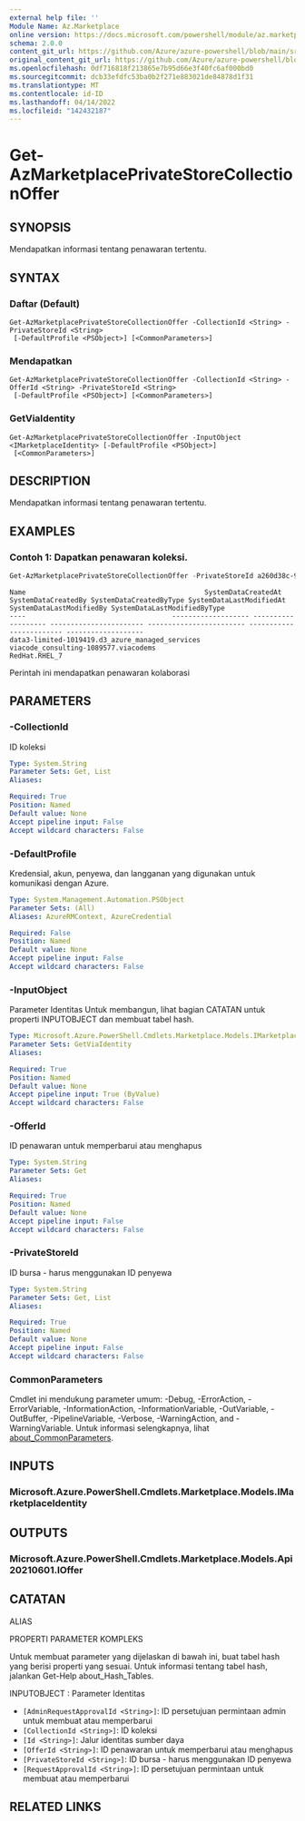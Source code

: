 ```yaml
---
external help file: ''
Module Name: Az.Marketplace
online version: https://docs.microsoft.com/powershell/module/az.marketplace/get-azmarketplaceprivatestorecollectionoffer
schema: 2.0.0
content_git_url: https://github.com/Azure/azure-powershell/blob/main/src/Marketplace/Marketplace/help/Get-AzMarketplacePrivateStoreCollectionOffer.md
original_content_git_url: https://github.com/Azure/azure-powershell/blob/main/src/Marketplace/Marketplace/help/Get-AzMarketplacePrivateStoreCollectionOffer.md
ms.openlocfilehash: 0df716818f213865e7b95d66e3f40fc6af000bd0
ms.sourcegitcommit: dcb33efdfc53ba0b2f271e883021de84878d1f31
ms.translationtype: MT
ms.contentlocale: id-ID
ms.lasthandoff: 04/14/2022
ms.locfileid: "142432187"
---
```

# Get-AzMarketplacePrivateStoreCollectionOffer

## SYNOPSIS
Mendapatkan informasi tentang penawaran tertentu.

## SYNTAX

### Daftar (Default)
```
Get-AzMarketplacePrivateStoreCollectionOffer -CollectionId <String> -PrivateStoreId <String>
 [-DefaultProfile <PSObject>] [<CommonParameters>]
```

### Mendapatkan
```
Get-AzMarketplacePrivateStoreCollectionOffer -CollectionId <String> -OfferId <String> -PrivateStoreId <String>
 [-DefaultProfile <PSObject>] [<CommonParameters>]
```

### GetViaIdentity
```
Get-AzMarketplacePrivateStoreCollectionOffer -InputObject <IMarketplaceIdentity> [-DefaultProfile <PSObject>]
 [<CommonParameters>]
```

## DESCRIPTION
Mendapatkan informasi tentang penawaran tertentu.

## EXAMPLES

### Contoh 1: Dapatkan penawaran koleksi.
```powershell
Get-AzMarketplacePrivateStoreCollectionOffer -PrivateStoreId a260d38c-96cf-492d-a340-404d0c4b3ad6 -CollectionId a260d38c-96cf-492d-a340-404d0c4b3ad6
```

```output
Name                                            SystemDataCreatedAt SystemDataCreatedBy SystemDataCreatedByType SystemDataLastModifiedAt SystemDataLastModifiedBy SystemDataLastModifiedByType
----                                    ------------------- ------------------- ----------------------- ------------------------ ------------------------ -------------------
data3-limited-1019419.d3_azure_managed_services
viacode_consulting-1089577.viacodems
RedHat.RHEL_7
```

Perintah ini mendapatkan penawaran kolaborasi

## PARAMETERS

### -CollectionId
ID koleksi

```yaml
Type: System.String
Parameter Sets: Get, List
Aliases:

Required: True
Position: Named
Default value: None
Accept pipeline input: False
Accept wildcard characters: False
```

### -DefaultProfile
Kredensial, akun, penyewa, dan langganan yang digunakan untuk komunikasi dengan Azure.

```yaml
Type: System.Management.Automation.PSObject
Parameter Sets: (All)
Aliases: AzureRMContext, AzureCredential

Required: False
Position: Named
Default value: None
Accept pipeline input: False
Accept wildcard characters: False
```

### -InputObject
Parameter Identitas Untuk membangun, lihat bagian CATATAN untuk properti INPUTOBJECT dan membuat tabel hash.

```yaml
Type: Microsoft.Azure.PowerShell.Cmdlets.Marketplace.Models.IMarketplaceIdentity
Parameter Sets: GetViaIdentity
Aliases:

Required: True
Position: Named
Default value: None
Accept pipeline input: True (ByValue)
Accept wildcard characters: False
```

### -OfferId
ID penawaran untuk memperbarui atau menghapus

```yaml
Type: System.String
Parameter Sets: Get
Aliases:

Required: True
Position: Named
Default value: None
Accept pipeline input: False
Accept wildcard characters: False
```

### -PrivateStoreId
ID bursa - harus menggunakan ID penyewa

```yaml
Type: System.String
Parameter Sets: Get, List
Aliases:

Required: True
Position: Named
Default value: None
Accept pipeline input: False
Accept wildcard characters: False
```

### CommonParameters
Cmdlet ini mendukung parameter umum: -Debug, -ErrorAction, -ErrorVariable, -InformationAction, -InformationVariable, -OutVariable, -OutBuffer, -PipelineVariable, -Verbose, -WarningAction, and -WarningVariable. Untuk informasi selengkapnya, lihat [about_CommonParameters](http://go.microsoft.com/fwlink/?LinkID=113216).

## INPUTS

### Microsoft.Azure.PowerShell.Cmdlets.Marketplace.Models.IMarketplaceIdentity

## OUTPUTS

### Microsoft.Azure.PowerShell.Cmdlets.Marketplace.Models.Api20210601.IOffer

## CATATAN

ALIAS

PROPERTI PARAMETER KOMPLEKS

Untuk membuat parameter yang dijelaskan di bawah ini, buat tabel hash yang berisi properti yang sesuai. Untuk informasi tentang tabel hash, jalankan Get-Help about_Hash_Tables.


INPUTOBJECT <IMarketplaceIdentity>: Parameter Identitas
  - `[AdminRequestApprovalId <String>]`: ID persetujuan permintaan admin untuk membuat atau memperbarui
  - `[CollectionId <String>]`: ID koleksi
  - `[Id <String>]`: Jalur identitas sumber daya
  - `[OfferId <String>]`: ID penawaran untuk memperbarui atau menghapus
  - `[PrivateStoreId <String>]`: ID bursa - harus menggunakan ID penyewa
  - `[RequestApprovalId <String>]`: ID persetujuan permintaan untuk membuat atau memperbarui

## RELATED LINKS

